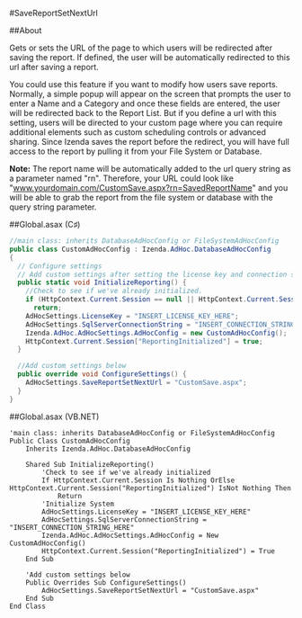 #SaveReportSetNextUrl

##About

Gets or sets the URL of the page to which users will be redirected after saving the report. If defined, the user will be automatically redirected to this url after saving a report.

You could use this feature if you want to modify how users save reports. Normally, a simple popup will appear on the screen that prompts the user to enter a Name and a Category and once these fields are entered, the user will be redirected back to the Report List. But if you define a url with this setting, users will be directed to your custom page where you can require additional elements such as custom scheduling controls or advanced sharing. Since Izenda saves the report before the redirect, you will have full access to the report by pulling it from your File System or Database.

**Note:** The report name will be automatically added to the url query string as a parameter named "rn". Therefore, your URL could look like "www.yourdomain.com/CustomSave.aspx?rn=SavedReportName" and you will be able to grab the report from the file system or database with the query string parameter.

##Global.asax (C♯)

```csharp
//main class: inherits DatabaseAdHocConfig or FileSystemAdHocConfig
public class CustomAdHocConfig : Izenda.AdHoc.DatabaseAdHocConfig
{
  // Configure settings
  // Add custom settings after setting the license key and connection string by overriding the ConfigureSettings() method
  public static void InitializeReporting() {
    //Check to see if we've already initialized.
    if (HttpContext.Current.Session == null || HttpContext.Current.Session["ReportingInitialized"] != null)
      return;
    AdHocSettings.LicenseKey = "INSERT_LICENSE_KEY_HERE";
    AdHocSettings.SqlServerConnectionString = "INSERT_CONNECTION_STRING_HERE";
    Izenda.AdHoc.AdHocSettings.AdHocConfig = new CustomAdHocConfig();
    HttpContext.Current.Session["ReportingInitialized"] = true;
  }

  //Add custom settings below
  public override void ConfigureSettings() {
    AdHocSettings.SaveReportSetNextUrl = "CustomSave.aspx";
  }
}
```

##Global.asax (VB.NET)

```visualbasic
'main class: inherits DatabaseAdHocConfig or FileSystemAdHocConfig
Public Class CustomAdHocConfig
    Inherits Izenda.AdHoc.DatabaseAdHocConfig

    Shared Sub InitializeReporting()
        'Check to see if we've already initialized
        If HttpContext.Current.Session Is Nothing OrElse HttpContext.Current.Session("ReportingInitialized") IsNot Nothing Then
            Return
        'Initialize System
        AdHocSettings.LicenseKey = "INSERT_LICENSE_KEY_HERE"
        AdHocSettings.SqlServerConnectionString = "INSERT_CONNECTION_STRING_HERE"
        Izenda.AdHoc.AdHocSettings.AdHocConfig = New CustomAdHocConfig()
        HttpContext.Current.Session("ReportingInitialized") = True
    End Sub

    'Add custom settings below
    Public Overrides Sub ConfigureSettings()
        AdHocSettings.SaveReportSetNextUrl = "CustomSave.aspx"
    End Sub
End Class
```